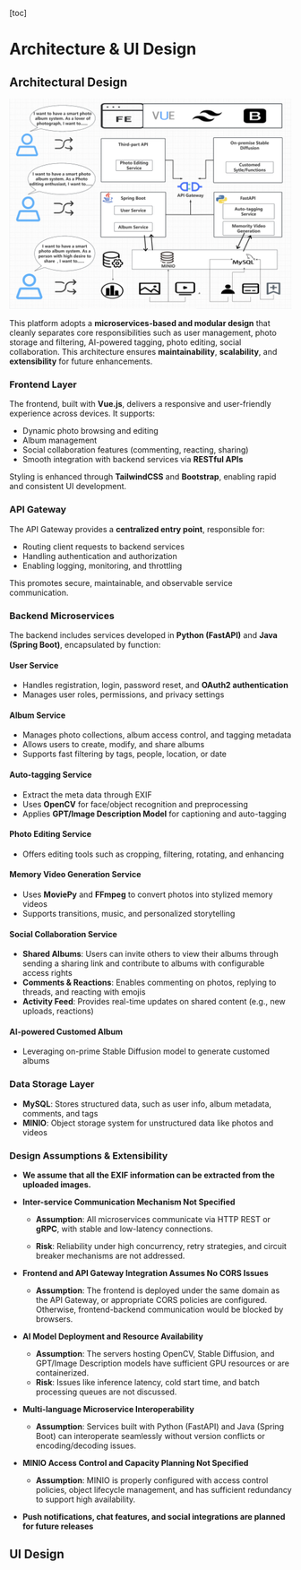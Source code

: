 

[toc]



# Architecture & UI Design

## Architectural Design



![image-20250412174418928](design-09/image-20250412174418928.png)

This platform adopts a **microservices-based and modular design** that cleanly separates core responsibilities such as user management, photo storage and filtering, AI-powered tagging, photo editing, social collaboration. This architecture ensures **maintainability**, **scalability**, and **extensibility** for future enhancements.

### Frontend Layer

The frontend, built with **Vue.js**, delivers a responsive and user-friendly experience across devices.
 It supports:

- Dynamic photo browsing and editing
- Album management
- Social collaboration features (commenting, reacting, sharing)
- Smooth integration with backend services via **RESTful APIs**

Styling is enhanced through **TailwindCSS** and **Bootstrap**, enabling rapid and consistent UI development.

### API Gateway

The API Gateway provides a **centralized entry point**, responsible for:

- Routing client requests to backend services
- Handling authentication and authorization
- Enabling logging, monitoring, and throttling

This promotes secure, maintainable, and observable service communication.

###  Backend Microservices

The backend includes services developed in **Python (FastAPI)** and **Java (Spring Boot)**, encapsulated by function:

####  User Service

- Handles registration, login, password reset, and **OAuth2 authentication**
- Manages user roles, permissions, and privacy settings

####  Album Service

- Manages photo collections, album access control, and tagging metadata
- Allows users to create, modify, and share albums
- Supports fast filtering by tags, people, location, or date

#### Auto-tagging Service

- Extract the meta data through EXIF
- Uses **OpenCV** for face/object recognition and preprocessing
- Applies **GPT/Image Description Model** for captioning and auto-tagging

#### Photo Editing Service

- Offers editing tools such as cropping, filtering, rotating, and enhancing

#### Memory Video Generation Service

- Uses **MoviePy** and **FFmpeg** to convert photos into stylized memory videos
- Supports transitions, music, and personalized storytelling

#### Social Collaboration Service

- **Shared Albums**: Users can invite others to view their albums through sending a sharing link and contribute to albums with configurable access rights
- **Comments & Reactions**: Enables commenting on photos, replying to threads, and reacting with emojis
- **Activity Feed**: Provides real-time updates on shared content (e.g., new uploads, reactions)

#### AI-powered Customed Album

- Leveraging on-prime Stable Diffusion model to generate customed albums

### Data Storage Layer

- **MySQL**: Stores structured data, such as user info, album metadata, comments, and tags
- **MINIO**: Object storage system for unstructured data like photos and videos

### Design Assumptions & Extensibility

- **We assume that all the EXIF information can be extracted from the uploaded images.**

  

- **Inter-service Communication Mechanism Not Specified**

  

  - **Assumption**: All microservices communicate via HTTP REST or **gRPC**, with stable and low-latency connections.

  - **Risk**: Reliability under high concurrency, retry strategies, and circuit breaker mechanisms are not addressed.

- **Frontend and API Gateway Integration Assumes No CORS Issues**
  - **Assumption**: The frontend is deployed under the same domain as the API Gateway, or appropriate CORS policies are configured. Otherwise, frontend-backend communication would be blocked by browsers.
- **AI Model Deployment and Resource Availability**
  - **Assumption**: The servers hosting OpenCV, Stable Diffusion, and GPT/Image Description models have sufficient GPU resources or are containerized.
  - **Risk**: Issues like inference latency, cold start time, and batch processing queues are not discussed.
- **Multi-language Microservice Interoperability**
  - **Assumption**: Services built with Python (FastAPI) and Java (Spring Boot) can interoperate seamlessly without version conflicts or encoding/decoding issues.
- **MINIO Access Control and Capacity Planning Not Specified**
  - **Assumption**: MINIO is properly configured with access control policies, object lifecycle management, and has sufficient redundancy to support high availability.

- **Push notifications, chat features, and social integrations are planned for future releases**



## UI Design





